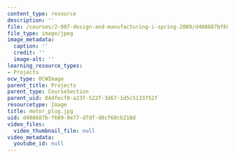 ```yaml
---
content_type: resource
description: ''
file: /courses/2-007-design-and-manufacturing-i-spring-2009/d408687bf6899e77d7dfd0cf60cb218d_motor_plug.jpg
file_type: image/jpeg
image_metadata:
  caption: ''
  credit: ''
  image-alt: ''
learning_resource_types:
- Projects
ocw_type: OCWImage
parent_title: Projects
parent_type: CourseSection
parent_uid: 84dfecf8-a23f-522f-3d67-1d5c5133752f
resourcetype: Image
title: motor_plug.jpg
uid: d408687b-f689-9e77-d7df-d0cf60cb218d
video_files:
  video_thumbnail_file: null
video_metadata:
  youtube_id: null
---
```

